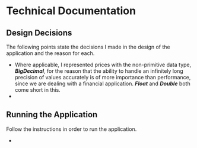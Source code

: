 # Technical Documentation

## Design Decisions
The following points state the decisions I made in the design of the application and the reason for each.

* Where applicable, I represented prices with the non-primitive data type, _**BigDecimal**_, for the reason that the ability to handle an infinitely long precision of values accurately is of more importance than performance, since we are dealing with a financial application. _**Float**_ and _**Double**_ both come short in this.
* 

## Running the Application
Follow the instructions in order to run the application.

* 